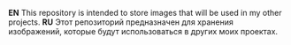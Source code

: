 **EN**
This repository is intended to store images that will be used in my other projects.
**RU**
Этот репозиторий предназначен для хранения изображений, которые будут использоваться в других моих проектах.